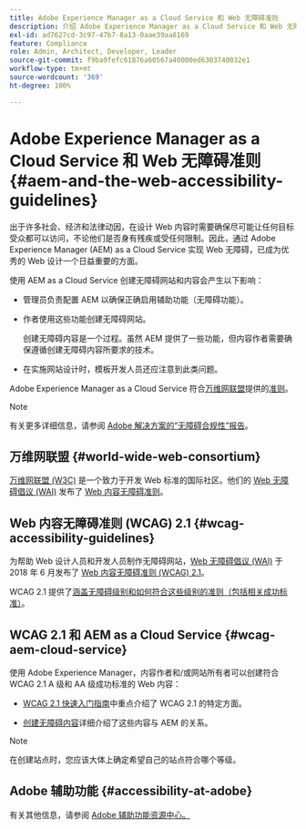 ```yaml
---
title: Adobe Experience Manager as a Cloud Service 和 Web 无障碍准则
description: 介绍 Adobe Experience Manager as a Cloud Service 和 Web 无障碍准则
exl-id: ad7627cd-3c97-47b7-8a13-0aae39aa8169
feature: Compliance
role: Admin, Architect, Developer, Leader
source-git-commit: f9ba9fefc61876a60567a40000ed6303740032e1
workflow-type: tm+mt
source-wordcount: '369'
ht-degree: 100%

---
```


# Adobe Experience Manager as a Cloud Service 和 Web 无障碍准则{#aem-and-the-web-accessibility-guidelines}

出于许多社会、经济和法律动因，在设计 Web 内容时需要确保尽可能让任何目标受众都可以访问，不论他们是否身有残疾或受任何限制。因此，通过 Adobe Experience Manager (AEM) as a Cloud Service 实现 Web 无障碍，已成为优秀的 Web 设计一个日益重要的方面。

使用 AEM as a Cloud Service 创建无障碍网站和内容会产生以下影响：

* 管理员负责配置 AEM 以确保正确启用辅助功能（无障碍功能）。

* 作者使用这些功能创建无障碍网站。

  创建无障碍内容是一个过程。虽然 AEM 提供了一些功能，但内容作者需要确保遵循创建无障碍内容所要求的技术。

* 在实施网站设计时，模板开发人员还应注意到此类问题。

Adobe Experience Manager as a Cloud Service 符合[万维网联盟](#world-wide-web-consortium)提供的[准则](#wcag-accessibility-guidelines)。

>[!NOTE]
>
>有关更多详细信息，请参阅 [Adobe 解决方案的“无障碍合规性”报告](https://www.adobe.com/cn/accessibility/compliance.html)。

## 万维网联盟 {#world-wide-web-consortium}

[万维网联盟 (W3C)](https://www.w3.org/) 是一个致力于开发 Web 标准的国际社区。他们的 [Web 无障碍倡议 (WAI)](https://www.w3.org/WAI/) 发布了 [Web 内容无障碍准则](#wcag-accessibility-guidelines)。

## Web 内容无障碍准则 (WCAG) 2.1 {#wcag-accessibility-guidelines}

为帮助 Web 设计人员和开发人员制作无障碍网站，[Web 无障碍倡议 (WAI)](https://www.w3.org/WAI/) 于 2018 年 6 月发布了 [Web 内容无障碍准则 (WCAG) 2.1](https://www.w3.org/TR/WCAG/)。

WCAG 2.1 提供了[涵盖无障碍级别和如何符合这些级别的准则（包括相关成功标准）](https://www.w3.org/TR/WCAG/#conformance)。

## WCAG 2.1 和 AEM as a Cloud Service {#wcag-aem-cloud-service}

使用 Adobe Experience Manager，内容作者和/或网站所有者可以创建符合 WCAG 2.1 A 级和 AA 级成功标准的 Web 内容：

* [WCAG 2.1 快速入门指南](/help/compliance/accessibility/quick-guide-wcag.md)中重点介绍了 WCAG 2.1 的特定方面。

* [创建无障碍内容](/help/sites-cloud/authoring/page-editor/accessible-content.md)详细介绍了这些内容与 AEM 的关系。

>[!NOTE]
>
>在创建站点时，您应该大体上确定希望自己的站点符合哪个等级。

<!--
* [Configuring the Rich Text Editor for Producing Accessible Sites](/help/sites-administering/rte-accessible-content.md)
  Guidelines on how administrators can configure AEM for producing accessible content.
-->

<!--
* [Accessibility in Assets](/help/assets/accessibility.md)
* [Creating Accessible Adaptive Forms](/help/forms/using/creating-accessible-adaptive-forms.md)
  Adobe Experience Manager (AEM) includes several features and capabilities that enhance the usability of adaptive forms for users with different abilities. The solution also assists form authors in creating accessible adaptive forms.
-->

## Adobe 辅助功能 {#accessibility-at-adobe}

有关其他信息，请参阅 [Adobe 辅助功能资源中心。](https://www.adobe.com/cn/accessibility/)
